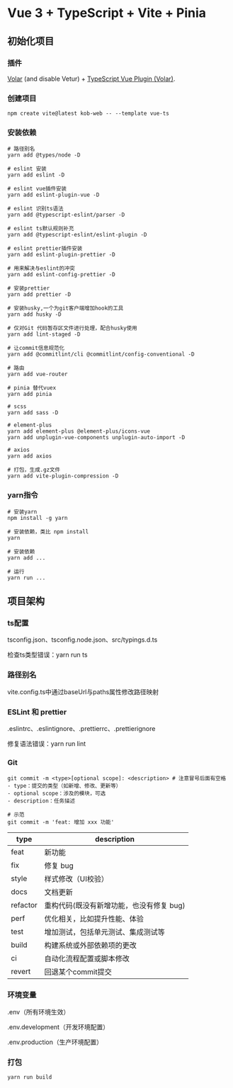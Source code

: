 # Vue 3 + TypeScript + Vite + Pinia

## 初始化项目

### 插件

[Volar](https://marketplace.visualstudio.com/items?itemName=Vue.volar) (and disable Vetur) + [TypeScript Vue Plugin (Volar)](https://marketplace.visualstudio.com/items?itemName=Vue.vscode-typescript-vue-plugin).

### 创建项目

```shell
npm create vite@latest kob-web -- --template vue-ts  
```

### 安装依赖

```shell
# 路径别名
yarn add @types/node -D  

# eslint 安装
yarn add eslint -D

# eslint vue插件安装
yarn add eslint-plugin-vue -D

# eslint 识别ts语法
yarn add @typescript-eslint/parser -D

# eslint ts默认规则补充
yarn add @typescript-eslint/eslint-plugin -D

# eslint prettier插件安装
yarn add eslint-plugin-prettier -D

# 用来解决与eslint的冲突
yarn add eslint-config-prettier -D 

# 安装prettier
yarn add prettier -D

# 安装husky,一个为git客户端增加hook的工具
yarn add husky -D 

# 仅对Git 代码暂存区文件进行处理，配合husky使用
yarn add lint-staged -D

# 让commit信息规范化
yarn add @commitlint/cli @commitlint/config-conventional -D

# 路由
yarn add vue-router

# pinia 替代vuex
yarn add pinia

# scss
yarn add sass -D

# element-plus
yarn add element-plus @element-plus/icons-vue
yarn add unplugin-vue-components unplugin-auto-import -D

# axios
yarn add axios

# 打包，生成.gz文件
yarn add vite-plugin-compression -D
```

###  yarn指令
```shell
# 安装yarn
npm install -g yarn

# 安装依赖，类比 npm install
yarn

# 安装依赖
yarn add ...

# 运行
yarn run ...
```

## 项目架构

### ts配置

tsconfig.json、tsconfig.node.json、src/typings.d.ts

检查ts类型错误：yarn run ts

### 路径别名

vite.config.ts中通过baseUrl与paths属性修改路径映射

### ESLint 和 prettier

.eslintrc、.eslintignore、.prettierrc、.prettierignore

修复语法错误：yarn run lint

### Git

```shell
git commit -m <type>[optional scope]: <description> # 注意冒号后面有空格
- type：提交的类型（如新增、修改、更新等）
- optional scope：涉及的模块，可选
- description：任务描述

# 示范
git commit -m 'feat: 增加 xxx 功能'
```
| type     | description                             |
| -------- | ----------------------------------------|
| feat     | 新功能                                  |
| fix      | 修复 bug                                |
| style    | 样式修改（UI校验）                       |
| docs     | 文档更新                                |
| refactor | 重构代码(既没有新增功能，也没有修复 bug)  |
| perf     | 优化相关，比如提升性能、体验              |
| test     | 增加测试，包括单元测试、集成测试等        |
| build    | 构建系统或外部依赖项的更改               |
| ci       | 自动化流程配置或脚本修改                 |
| revert   | 回退某个commit提交                      |

### 环境变量

.env（所有环境生效）

.env.development（开发环境配置） 

.env.production（生产环境配置）

### 打包

```shell
yarn run build
```
